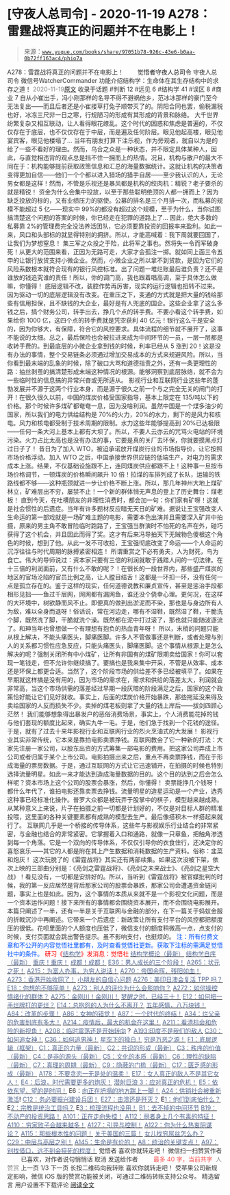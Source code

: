 # [守夜人总司令] - 2020-11-19 A278：雷霆战将真正的问题并不在电影上！

> 来源：[`www.yuque.com/books/share/97051b78-926c-43e6-b0aa-0b72ff163ac4/phio7a`](https://www.yuque.com/books/share/97051b78-926c-43e6-b0aa-0b72ff163ac4/phio7a)

<ne-p id="520f42f3293818f927861ebbd5b15da4_p_0" data-lake-id="520f42f3293818f927861ebbd5b15da4_p_0"><ne-text id="u4c92450e" style="color: rgb(51, 51, 51);">A278：雷霆战将真正的问题并不在电影上！</ne-text></ne-p> <ne-p id="0de5213309866be57f444438e6838cfb" data-lake-id="0de5213309866be57f444438e6838cfb"><ne-text id="ubac8b08f" ne-fontsize="12" style="color: rgb(255, 255, 255);">原创</ne-text><ne-text id="u3bbf0e73" ne-fontsize="14">觉悟者</ne-text><ne-text id="u534cff1b" ne-fontsize="14">守夜人总司令</ne-text></ne-p> <ne-p id="ed924fc61ecabfc73a4931b5bc55b962" data-lake-id="ed924fc61ecabfc73a4931b5bc55b962"><ne-text id="u73529187" ne-fontsize="14" ne-bold="true" style="color: rgb(51, 51, 51);">守夜人总司令</ne-text></ne-p> <ne-p id="69bb6ae3605136938086c6fb84a906d3" data-lake-id="69bb6ae3605136938086c6fb84a906d3"><ne-text id="uc6ddd12e" ne-fontsize="14" style="color: rgb(51, 51, 51);">微信号</ne-text><ne-text id="ud1133578" ne-fontsize="14" style="color: rgb(51, 51, 51);">WatcherCommander</ne-text></ne-p> <ne-p id="a291d1e02e67974fb78f11089a399598" data-lake-id="a291d1e02e67974fb78f11089a399598"><ne-text id="uf33d053a" ne-fontsize="14" style="color: rgb(51, 51, 51);">功能介绍</ne-text><ne-text id="u9b2c3762" ne-fontsize="14" style="color: rgb(51, 51, 51);">结构学：生命体在其生存结构中的求存之道！</ne-text></ne-p> <ne-p id="748735069a03dcd8dc1a82ae8f8c0e9e" data-lake-id="748735069a03dcd8dc1a82ae8f8c0e9e"><ne-text id="u334f4bc6" style="color: rgb(140, 140, 140);">2020-11-19</ne-text>[<ne-text id="u6a516516" ne-fontsize="14">原文</ne-text>](https://mp.weixin.qq.com/s?__biz=MzAxNDk1NjI2Mw==&mid=2247486075&idx=1&sn=72c7c8e5dd965057550c9e0734dc7be5&chksm=9b8a29f3acfda0e50d2ff1238ced7b8b2503afd2bba16aa57d91ccda3e795312bd4f6003ed77&scene=27#wechat_redirect&cpage=90)</ne-p> <ne-p id="887ff1a1a373f89fb9460d1068c12a37" data-lake-id="887ff1a1a373f89fb9460d1068c12a37"><ne-text id="ub08ccb66" style="color: rgb(51, 51, 51);">收录于话题</ne-text></ne-p> <ne-p id="24c2a485d266983f2865d47341d8191d" data-lake-id="24c2a485d266983f2865d47341d8191d"><ne-text id="u733a5be5" style="color: rgb(51, 51, 51);">#判断 12</ne-text></ne-p> <ne-p id="d61af637fc2e1210421dfc832453600b" data-lake-id="d61af637fc2e1210421dfc832453600b"><ne-text id="u7777bbe4" style="color: rgb(51, 51, 51);">#远见 6</ne-text></ne-p> <ne-p id="c756232dd719e9802e8b5d8a826c1486" data-lake-id="c756232dd719e9802e8b5d8a826c1486"><ne-text id="uc0b75a18" style="color: rgb(51, 51, 51);">#结构学 41</ne-text></ne-p> <ne-p id="d4aebd49fcb3b902962bcecec5ed365d" data-lake-id="d4aebd49fcb3b902962bcecec5ed365d"><ne-text id="u978640a8" style="color: rgb(51, 51, 51);">#误区 8</ne-text></ne-p> <ne-p id="fd5d74264dfe8364e5feecdb55a2019e" data-lake-id="fd5d74264dfe8364e5feecdb55a2019e"><ne-text id="u72053d4e" style="color: rgb(51, 51, 51);">#商业 7</ne-text></ne-p> <ne-p id="eafec8c909e18218d9e18b7211218ef0" data-lake-id="eafec8c909e18218d9e18b7211218ef0"><ne-text id="u876f3efe" style="color: rgb(51, 51, 51);">自从小崔出手，冯小刚那样的名导不得不避祸他乡，范冰冰那样的豪门至今无法复出——而且后者还是小崔搂草打兔子顺带灭了的。阴阳合同也罢，偷税漏税也好，冰冻三尺非一日之寒，行规陋习的形成有其形成的背景和脉络。</ne-text></ne-p> <ne-p id="d114436492ee1638546b1a603501cce7" data-lake-id="d114436492ee1638546b1a603501cce7"><ne-text id="uaedb75df" style="color: rgb(51, 51, 51);">大千世界纷繁复杂又相互联动，让人看得眼花缭乱。这个时代的困惑和焦虑是普遍的，不仅仅存在于底层，也不仅仅存在于中层，而是遍及任何阶层。眼见他起高楼，眼见他宴宾客，眼见他楼塌了…</ne-text></ne-p> <ne-p id="2ff4a4e1c98dba613507dadb1ef09750" data-lake-id="2ff4a4e1c98dba613507dadb1ef09750"><ne-text id="uce164a5c" style="color: rgb(51, 51, 51);">当年有朋友打算下注乐视，作为旁观者，就自以为是的给了一些不看好的理由。然而，乌合之众是一种状态，并不限定具体某种人，因此，与直觉相违背的观点总是挡不住一拥而上的热情。况且，机构与散户的最大不同在于：机构能够提前获取政策信息和汇总的海量数据统计。这就让机构的决策者变得更加自信——他们一个个都以进入猎场的猎手自居——至少我认识的人，无论男女都是这样！然而，不管是乐视还是暴风都是机构的绞肉机：精锐？老子要杀的就是精锐！</ne-text></ne-p> <ne-p id="ea05e14d01d835947d916a0f2ce0f133" data-lake-id="ea05e14d01d835947d916a0f2ce0f133"><ne-text id="ub3071653" style="color: rgb(51, 51, 51);">资金为什么会集中投放，以至于那些聪明绝顶的人都一拥而上？因为缺乏投放的标的，又有业绩压力的驱使。公募的排名是三个月排一次，而私募的规模不能超过 5 亿——现实中 99%的都没有超过这个规模，至于为什么，当你试图搞清楚这个问题的答案的时候，你已经走在犯罪的道路上了… 因此，绝大多数的私募靠 2%的管理费完全没法养活团队，它必须要靠投资的回报率来盈利。如此一来，风口和头部标的就显得特别的拥挤。所以，才能高喊着：我下周就要回国了，让我们为梦想窒息！</ne-text></ne-p> <ne-p id="d3cfdd516e93167b16409ff54fd75605" data-lake-id="d3cfdd516e93167b16409ff54fd75605"><ne-text id="uff8ce0db" style="color: rgb(51, 51, 51);">集三军之众投之于险，此将军之事也。然将失一令而军破身死！从更大的范围来看，正因为无路可走，大家才会孤注一掷。就如同上面三令五申的让银行放贷支持小微企业。然而，小微企业之所以拿不到贷款，是因为它们的风险系数根本就符合现有的银行风控标准。出了问题一堆烂账最后谁负责？还不是谁放的钱追究谁的责任！所以，你的调门高，我也跟着唱高调，至于具体怎么做嘛，你懂得！</ne-text></ne-p> <ne-p id="b6e59388aa2ed819809fbd18d7e59950" data-lake-id="b6e59388aa2ed819809fbd18d7e59950"><ne-text id="u50eac454" style="color: rgb(51, 51, 51);">底层逻辑不改，装腔作势再厉害，现实的运行逻辑也扭转不过来。因为驱动一切的底层逻辑没有改变。在重压之下，变通的方式就是把大量的钱给那些有信用担保，且不缺钱的大企业，最好是有人兜底的国企。这些企业拿了这么多钱之后，搞个财务公司，转手出去，挣几个点的转手费。不要小看这个转手费，如果给你 1000 亿，这四个点的转手费就是凭空获利 40 亿元！银行这么干是安全的，因为你够大，有保障，符合它的风控要求。具体流程的细节就不展开了，这事不能说的太细。总之，最后保险也会被拉进来成为中间环节的一员，一层一层都是收转手费的。到最底层的小微企业拿到钱的时候，利率已经从 5 涨到 20！这是没有办法的事情，整个交易链条必须通过增加交易成本的方式来规避风险。所以，当你看到最末端的乱象的时候，除了破口大骂和道德指责之外，还有一条更理性的路：抽丝剥茧的搞清楚形成末端这种情况的根源。能够洞察到底层脉络，就不会为一些临时性的信息搞的异常兴奋或无所适从。</ne-text></ne-p> <ne-p id="d15c507867c0c3d4e5e19cfebf145c50" data-lake-id="d15c507867c0c3d4e5e19cfebf145c50"><ne-text id="u164ec652" style="color: rgb(51, 51, 51);">影视行业和互联网行业这些年的蓬勃发展并不源于这两个行业本身，而是源于很久之前一个与之完全无关的闸门的打开！在很久很久以前，中国的煤炭价格受国家指导，基本上限定在 135/吨以下的价格。那个时候许多煤矿都奄奄一息，因为没啥利润。虽然中国是一个煤多油少的国家，所以我们的电力供给结构是 70%的火力，20%的水力，剩下的是风力和核电。风力和核电都受制于技术周期的限制。水力这些年能够提高到 20%已达极限——任何一条大河上基本上都有大坝了。所以，不要人云亦云的咒骂火电站的环境污染。火力占比太高也是没有办法的事，它要是真的关厂去环保，你就要摸黑点灯过日子了！</ne-text></ne-p> <ne-p id="229a99006b4a0286a99be1617f72b82b" data-lake-id="229a99006b4a0286a99be1617f72b82b"><ne-text id="u43f564e4" style="color: rgb(51, 51, 51);">昔日为了加入 WTO，被迫承诺放开煤炭行业的市场指导价，让它按照市场价格浮动。加入 WTO 之后，中国承接世界供应链的低端生产，对电力的需求成本上涨。结果，不仅基础设施跟不上，连同煤炭供应都跟不上！这种事一旦按市场价格调节，一顿煤炭的价格瞬间飙升 10 倍！拉煤的车排列成了长队，运输的铁路线都不够——这种瓶颈就进一步让价格不断上涨。所以，那几年神州大地上煤矿林立，矿难层出不穷，屡禁不止！一个新的群体悄无声息的登上了历史舞台：煤老板！</ne-text></ne-p> <ne-p id="0ee258d483289d1f4c664b3e6053d4ce" data-lake-id="0ee258d483289d1f4c664b3e6053d4ce"><ne-text id="ub3b449b4" style="color: rgb(51, 51, 51);">直到今天，在吐槽朋友的非理性消费时，都会加一句：你们家有矿呀！这就是社会惯性的后遗症。当年有许多题材反应暗无天日的矿难。据说让王宝强改变人生命运的第一部戏就是一场矿难主题的电影，需要本色出演并且需要深入矿井中拍摄，原来的男主角不敢冒险临时跑路了，王宝强当群演时不怕死的名声在外，碰巧获得了这个机会，并且因此而得了奖。这才有后来冯导拍天下无贼物色傻根这个角色的时候，想到了他。从此一发不可收拾，王宝强彻底改变了命运——个人命运的沉浮往往与时代周期的脉搏紧密相连！</ne-text></ne-p> <ne-p id="cf13224e56e6ae1a9b26b80d401fb0c3" data-lake-id="cf13224e56e6ae1a9b26b80d401fb0c3"><ne-text id="udfbb42b5" style="color: rgb(51, 51, 51);">所谓重赏之下必有勇夫，人为财死，鸟为食亡。伟大的导师说过：资本家只要有三倍的利润就敢于践踏人间的一切法律。在十三倍的利润面前，又有什么不敢的呢？！在很长的一段世界内，那些盛产煤炭的地区的官场沦陷的官员比例之高，让人膛目结舌！这都是一环扣一环，没有任何一点是孤立存在的。鉴于这样的现实，任何道德说教和廉贞宣传，甚至是惩治手段都相形见拙——鱼过千层网，网网都有漏网鱼，谁还没个侥幸心理。更何况，在这样的大环境中，树欲静而风不止。即便真的做到出淤泥而不染，那也是与身边所有人为敌，难以全身而退呀！俗话说，常在河边走，哪有不湿鞋，既然湿了鞋，干脆洗个脚，既然洗了脚，干脆就洗个澡。既然都在泥中打过滚了，那也就只能随波逐流了。和珅当年也曾想做一个有理想有抱负的热血青年呀！</ne-text></ne-p> <ne-p id="b79463e6cacf98874d36b7f930b118e8" data-lake-id="b79463e6cacf98874d36b7f930b118e8"><ne-text id="u3f47af00" style="color: rgb(51, 51, 51);">所以，末梢的问题只能从根上解决，不能头痛医头，脚痛医脚。许多人不管做事还是判断，或者处理与别人的关系都习惯性应急反应，只能头痛医头，脚痛医脚。这个事情从根源上是怎么解决的呢？强制关闭所有中小煤矿，让所有非国有的煤矿限期卖给国家！你可以套现一笔钱走，但不允许你继续搞了。要搞也是我来集中开采，不管是从效率、成本还是环保上都更合适。当然了，这个阶段市场的供给差不多已经被填平了。如果在早期就这样搞是没有用的，因为市场的需求在，需求和供给的落差太大，利润就会非常高，当这个市场供需的落差经过早期一段灰暗的阶段满足之后，国家的这个政策恰好能让它们见好就收。事实上，后面的煤炭价格开始暴跌，那些拖延没来得及卖给国家的人反而损失不少。卖掉的煤老板则拿了大量的钱上岸后——拔剑四顾心茫然！</ne-text></ne-p> <ne-p id="87e4ec661b29a5c2d6c29d34142af054" data-lake-id="87e4ec661b29a5c2d6c29d34142af054"><ne-text id="uba5aa6c9" style="color: rgb(51, 51, 51);">我们能够想象得出暴发户的恶俗消费场景，事实上，个人消费能花掉的钱与他们套现的额度比起来，确实九牛一毛。于是，他们急于找到一个花钱的途径。于是，就有了过去十来年影视行业和互联网行业的烈火烹油式的大发展！</ne-text></ne-p> <ne-p id="e5af7f7ee3e8d8d4ddc8c10b60861bf3" data-lake-id="e5af7f7ee3e8d8d4ddc8c10b60861bf3"><ne-text id="u2e80007b" style="color: rgb(51, 51, 51);">影视行业其实非常传统，它本来是靠拍电影卖票挣钱。互联网教会了它一种新的打法：大家先注册一家公司，以股东出资的方式筹集一部电影的费用。把这家公司弄成上市公司或者归属于某个上市公司。电影拍摄出来之后，重点不再卖票挣钱，而在于形成海量的票房数据。于是，通过互联网的方式让它迅速铺开，在拍摄的时候也特别选择流量明星。如此一来才能达到造成海量数据的目的。这个目的达到之后会怎么样呢？资本市场上这个公司的股票会暴涨，然后，你懂得！</ne-text></ne-p> <ne-p id="d873d7d85c3ff553b81b0d989da5a21e" data-lake-id="d873d7d85c3ff553b81b0d989da5a21e"><ne-text id="uc1e86c5e" style="color: rgb(51, 51, 51);">卖票能挣几个钱呀！都什么年代了，谁拍电影还靠卖票去挣钱。流量明星的造星运动是一个产业，选秀这种事已经标准化操作。普罗大众都是被玩弄于股掌中的棋子，模型越来越成熟。从某种意义上来说，片子在拍摄之前一切都是计划好的，不仅是对目标人群的精准投喂，这里面的各种关键要素都有成熟的模型去生产。最后像搭积木一样搭起来就行了。</ne-text></ne-p> <ne-p id="d94a730d1c30cd787dd3a9c6a44338c0" data-lake-id="d94a730d1c30cd787dd3a9c6a44338c0"><ne-text id="u8601802e" style="color: rgb(51, 51, 51);">互联网几乎是一个桥接的传导体系，这些年与影视娱乐行业结合的非常紧密，与金融也结合的非常紧密。它掌握着入口和通路，就像一只章鱼，把触角渗透到每一个角落。它是一个双向的传导体系，不仅仅引导你的衣食住行，还决定你的喜怒哀乐——其它的人都是附在其上产生数据和消耗数据的生产资料。俗称：韭菜和炮灰！</ne-text></ne-p> <ne-p id="0368f2ef17143816e926d8565ccc46a6" data-lake-id="0368f2ef17143816e926d8565ccc46a6"><ne-text id="uef788b1e" style="color: rgb(51, 51, 51);">这次玩脱了的《雷霆战将》其实还有两部续集。如果这次没被下架，依次上映的三部曲分别是：《亮剑之雷霆战将》、《亮剑之未来战士》、《亮剑之星空大战》！看见没有，一切都是安排好的。所以，当听到《雷霆战将》被官媒批判的时候，我的第一反应居然是背后那家公司的股票会暴跌，那家公司会遭遇资金链问题，事实上也是如此。因为，这个事情的本质从来就不是一个影视文化问题，而是一个资本运作问题！接下来所有的事情都会围绕资本展开，而不会围绕电影展开。</ne-text></ne-p> <ne-p id="92027f988c493e8304c9569b076174d6" data-lake-id="92027f988c493e8304c9569b076174d6"><ne-text id="u95f45522" style="color: rgb(51, 51, 51);">本篇只阐述了一半，还有一半是关于互联网与金融的部分，在下一篇关于蚂蚁金服的折戟沉沙中再阐述。它带来一个后遗症：新政策让所有支付平台的风控都把额度压的很低。花呗里面的个人额度也压低了，微信支付的额度稍微高一点，点支付的时候，支付页面就会跳出警告提示。虽不影响支付，也挺烦的。</ne-text></ne-p> <ne-p id="d16dc09a050314a6595808e3faec153c" data-lake-id="d16dc09a050314a6595808e3faec153c"><ne-text id="u7278bf84" style="color: rgb(0, 82, 255);">注：</ne-text><ne-text id="u5beee8a7" style="color: rgb(0, 82, 255);">所有付费文章和不公开的内容觉悟社里都有，及时查看觉悟社更新。获取下注标的需满足觉悟社中的条件。</ne-text></ne-p> <ne-p id="8e07337d554cbd963308bf6e18f1134d" data-lake-id="8e07337d554cbd963308bf6e18f1134d"><ne-text id="u20a2e591" style="color: rgb(255, 0, 0);">研习《</ne-text>[<ne-text id="udcf34e79" style="color: rgb(87, 107, 149);">结构学</ne-text>](https://mp.weixin.qq.com/mp/appmsgalbum?action=getalbum&album_id=1318317199878225920&__biz=MzAxNDk1NjI2Mw==#wechat_redirect)<ne-text id="u9bbee463" style="color: rgb(255, 0, 0);">》发消息</ne-text><ne-text id="ubff7c092" ne-bold="true" style="color: rgb(255, 0, 0);">：觉悟社</ne-text></ne-p>  <ne-p id="9f10f9d4022284eb7420938a498af08f" data-lake-id="9f10f9d4022284eb7420938a498af08f"><ne-card data-card-name="image" data-card-type="inline" id="rGzqC" data-event-boundary="card" style="color: rgb(51, 51, 51);"><ne-p id="42f4c1094158332b004f8afc84944773" data-lake-id="42f4c1094158332b004f8afc84944773">[<ne-text id="u23e316f1" style="color: rgb(87, 107, 149);">结构学概论（最新）</ne-text>](http://mp.weixin.qq.com/s?__biz=MzAxNDk1NjI2Mw==&mid=2247485167&idx=1&sn=d5e962eff4a8e9770c83bc87d19d07f3&chksm=9b8a2567acfdac7154f7a62996dca874e5d186b44f3d120dcb633760318788c42d304e325313&scene=21#wechat_redirect)</ne-p> <ne-p id="b89b4363ab62a6323b5d679f91555e17" data-lake-id="b89b4363ab62a6323b5d679f91555e17">[<ne-text id="u8455ff68" style="color: rgb(87, 107, 149);">结构学自序（最新）</ne-text>](http://mp.weixin.qq.com/s?__biz=MzAxNDk1NjI2Mw==&mid=2247485327&idx=1&sn=5a8c9a6499c84e1c3129ca7cb41e0ac7&chksm=9b8a2407acfdad112471c12c6b86e4e914116dbb6d6588fa726a72e0aafa01d9c1b9fd24a738&scene=21#wechat_redirect)</ne-p> <ne-p id="273e0995bdc42f45ec44cca37a831635" data-lake-id="273e0995bdc42f45ec44cca37a831635">[<ne-text id="u3cf4bbe0" style="color: rgb(87, 107, 149);">重庆！重庆！</ne-text>](http://mp.weixin.qq.com/s?__biz=MzAxNDk1NjI2Mw==&mid=2247485354&idx=1&sn=331128611c478feede60317e963239a5&chksm=9b8a2422acfdad3448a9bcc0f9745f4367028e8a9b0a307f7c01c2690c398560a4be5e43492c&scene=21#wechat_redirect)</ne-p> <ne-p id="7fc1202f69bfaba0f83b8f645b36badb" data-lake-id="7fc1202f69bfaba0f83b8f645b36badb">[<ne-text id="u26d361f3" style="color: rgb(87, 107, 149);">成都！成都！</ne-text>](http://mp.weixin.qq.com/s?__biz=MzIzMDYwOTM0Mg==&mid=2247484576&idx=1&sn=432e1df31f0735f0c93636776e97a859&chksm=e8b19c71dfc615671c9204af66bb0ffdb622fb2545b0387734a662feaa8e8be57d3063f59c5a&scene=21#wechat_redirect)</ne-p> <ne-p id="5a011849090c942d6cb69d55a9216838" data-lake-id="5a011849090c942d6cb69d55a9216838">[<ne-text id="ua2dae854" style="color: rgb(87, 107, 149);">E36：男人成长的三个阶段！</ne-text>](http://mp.weixin.qq.com/s?__biz=MzIzMDYwOTM0Mg==&mid=2247484322&idx=1&sn=c300d9466951d36645128c5167ca5934&chksm=e8b19b73dfc61265dde1bb437a9945db0c1d9c7fe1cbffe1feec995c9dde8a6eb99272dc86a9&scene=21#wechat_redirect)</ne-p> <ne-p id="7f04c6735bf83f2612996ee4ded57816" data-lake-id="7f04c6735bf83f2612996ee4ded57816">[<ne-text id="u200b4479" style="color: rgb(87, 107, 149);">A265：状元之死！</ne-text>](http://mp.weixin.qq.com/s?__biz=MzAxNDk1NjI2Mw==&mid=2247485989&idx=1&sn=e68f095a30726390b5c2d9eceeca7ab3&chksm=9b8a29adacfda0bbcb9a223e21127e23a2ce9aa8b1d060735a724e7e2cbe96e3bafd5b425a9a&scene=21#wechat_redirect)</ne-p> <ne-p id="0412f7b9e24e00299215f89f3f8a0e45" data-lake-id="0412f7b9e24e00299215f89f3f8a0e45">[<ne-text id="u80f2c34c" style="color: rgb(87, 107, 149);">A215：为富人办事，为穷人说话！</ne-text>](http://mp.weixin.qq.com/s?__biz=MzAxNDk1NjI2Mw==&mid=2247485551&idx=1&sn=73c6eccb8f9f841ae33bef7f3f4abbcc&chksm=9b8a2be7acfda2f182b69d83448189f4db97be5e35acefbf86f8e6b1e3f0646838e968f871a0&scene=21#wechat_redirect)</ne-p> <ne-p id="e6533bdd89e6e797d0a02fd1179d446a" data-lake-id="e6533bdd89e6e797d0a02fd1179d446a">[<ne-text id="u68c122f4" style="color: rgb(87, 107, 149);">A270：帝国余晖，残阳如血！</ne-text>](http://mp.weixin.qq.com/s?__biz=MzAxNDk1NjI2Mw==&mid=2247486034&idx=1&sn=dd804b6b0c77b7eaee323ff1c75d0781&chksm=9b8a29daacfda0cc03cae9883ea3a777783fd7b246c0a46f57234f3d2ba81c373ef688ce936e&scene=21#wechat_redirect)</ne-p> <ne-p id="981042cbadb8d07a3207dedac55bfb05" data-lake-id="981042cbadb8d07a3207dedac55bfb05">[<ne-text id="ucddb30cf" style="color: rgb(87, 107, 149);">A273：香港开始收网了！</ne-text>](http://mp.weixin.qq.com/s?__biz=MzAxNDk1NjI2Mw==&mid=2247486046&idx=1&sn=658fd1f0670418ba2b57c5ac4a10bf09&chksm=9b8a29d6acfda0c0756814708793f9bc5bcfbcd26bb95b9bf8cb56cfb24f2c8150b0dac97a82&scene=21#wechat_redirect)</ne-p> <ne-p id="5a1e726403d0b3ed3c1b01e243a3781b" data-lake-id="5a1e726403d0b3ed3c1b01e243a3781b">[<ne-text id="u0c0d717b" style="color: rgb(87, 107, 149);">小朋友的自信心问题</ne-text>](http://mp.weixin.qq.com/s?__biz=MzIzMDYwOTM0Mg==&mid=2247484760&idx=1&sn=0760857178061e8c1e562b3818c89626&chksm=e8b19d89dfc6149f80760c0ee1f26375a0cf020f4efb7c489b15add1bf7dc4445ad07bb94aeb&scene=21#wechat_redirect)</ne-p> <ne-p id="8ff082ac59ebf0fda590deabaa12bf26" data-lake-id="8ff082ac59ebf0fda590deabaa12bf26">[<ne-text id="uf5cfc5f1" style="color: rgb(87, 107, 149);">A276：美印日澳会复活 TPP 吗？</ne-text>](http://mp.weixin.qq.com/s?__biz=MzAxNDk1NjI2Mw==&mid=2247486065&idx=1&sn=b7ec0e4b154a90170d76e9532c3ed4a2&chksm=9b8a29f9acfda0ef4db90e00e609a100af212c7ccc96ed020de34aceb5f8f60c068024d35c30&scene=21#wechat_redirect)</ne-p> <ne-p id="24d91650a0a6b19295060a7c2a47943a" data-lake-id="24d91650a0a6b19295060a7c2a47943a">[<ne-text id="u405a7730" style="color: rgb(87, 107, 149);">E18：你想的不够简单！</ne-text>](http://mp.weixin.qq.com/s?__biz=MzIzMDYwOTM0Mg==&mid=2247484775&idx=1&sn=2a8e810e281cd7fe5a4db49002b193d2&chksm=e8b19db6dfc614a0e3360f0d54949c40138c27b184c114a44feaa394bd4400073dbbedf6a049&scene=21#wechat_redirect)</ne-p> <ne-p id="23dbaf39536333bda9569fc1b420e789" data-lake-id="23dbaf39536333bda9569fc1b420e789">[<ne-text id="u92607137" style="color: rgb(87, 107, 149);">A273：别人的评价为什么会影响你？</ne-text>](http://mp.weixin.qq.com/s?__biz=MzIzMDYwOTM0Mg==&mid=2247484754&idx=1&sn=87cf58d44e4f35d017940c4224081c9b&chksm=e8b19d83dfc61495ba14319bbdc24f24d92ff79e09c4fb0f80da847ab5f95110b7b5b6f782cd&scene=21#wechat_redirect)</ne-p> <ne-p id="0144647d474ec6210af355b681bd3869" data-lake-id="0144647d474ec6210af355b681bd3869">[<ne-text id="ua9309945" style="color: rgb(87, 107, 149);">A272：如何操控情绪化的群体？</ne-text>](http://mp.weixin.qq.com/s?__biz=MzIzMDYwOTM0Mg==&mid=2247484747&idx=1&sn=bab69229c2605aa8e0e82aced188eb5a&chksm=e8b19d9adfc6148c113d92761cd3397e4b1e8add14001ee798041aaeafed992c7e801692f4ad&scene=21#wechat_redirect)</ne-p> <ne-p id="a32168c24aca7a9071ea2baa5f06974a" data-lake-id="a32168c24aca7a9071ea2baa5f06974a">[<ne-text id="u868bedf8" style="color: rgb(87, 107, 149);">A275：金刚川！金刚川！</ne-text>](http://mp.weixin.qq.com/s?__biz=MzAxNDk1NjI2Mw==&mid=2247486060&idx=1&sn=546e92cb0363bed5aba3df22358b128f&chksm=9b8a29e4acfda0f292177ead1a504b1760c0c244feb2cb9aa9098c63f216ba6d6f24453a2a3d&scene=21#wechat_redirect)</ne-p> <ne-p id="f1ebff79b25a91986c7b53732b38c48d" data-lake-id="f1ebff79b25a91986c7b53732b38c48d">[<ne-text id="ud45327de" style="color: rgb(87, 107, 149);">梦醒之时，已经三十！</ne-text>](http://mp.weixin.qq.com/s?__biz=MzIzMDYwOTM0Mg==&mid=2247484378&idx=1&sn=e3a058584a13d7a5267315113964280d&chksm=e8b19b0bdfc6121df4af4b77d2d826fd0f4132ccfdee48132ce8cf86eb1ba45b898be83d1dc7&scene=21#wechat_redirect)</ne-p> <ne-p id="1da26e8288146bf4bd2ddf840b97d128" data-lake-id="1da26e8288146bf4bd2ddf840b97d128">[<ne-text id="ube0e2a9a" style="color: rgb(87, 107, 149);">E12：如何把一手烂牌打的更烂？</ne-text>](http://mp.weixin.qq.com/s?__biz=MzAxNDk1NjI2Mw==&mid=2247485371&idx=1&sn=8e848c21bdb42dbe2fb102617241b981&chksm=9b8a2433acfdad2560f3ff6bc23e4d9cee1b3ebd3e51aa48fa2b97224fe3303853cd6c664ee1&scene=21#wechat_redirect)</ne-p> <ne-p id="74635ecdbcf9416443e16da78ac75572" data-lake-id="74635ecdbcf9416443e16da78ac75572">[<ne-text id="u4752f4c4" style="color: rgb(87, 107, 149);">E14：总抱怨的人为什么不离开？</ne-text>](http://mp.weixin.qq.com/s?__biz=MzIzMDYwOTM0Mg==&mid=2247484341&idx=1&sn=c266eb0136273f0b1219e0fd659daafc&chksm=e8b19b64dfc61272f157e1e17a76b2e83c6fd62a1beb78d60ea73a65463109b428cd9dd6ce7a&scene=21#wechat_redirect)</ne-p> <ne-p id="9c4c189ee7a64615efa0562177f8f58f" data-lake-id="9c4c189ee7a64615efa0562177f8f58f">[<ne-text id="u6d6fdece" style="color: rgb(87, 107, 149);">五年感情，八万块钱！</ne-text>](http://mp.weixin.qq.com/s?__biz=MzIzMDYwOTM0Mg==&mid=2247484317&idx=1&sn=b22f9fb2e3c084e427a5e3e9895be99a&chksm=e8b19b4cdfc6125adf3ea3b0d2b72a121f38e8ba26e43abc48edff900327ce3e7464b944cafb&scene=21#wechat_redirect)</ne-p> <ne-p id="7724ee25fc7bb299d674debf3b30f8e2" data-lake-id="7724ee25fc7bb299d674debf3b30f8e2">[<ne-text id="u63dfa5f4" style="color: rgb(87, 107, 149);">A84：改革的步骤！</ne-text>](http://mp.weixin.qq.com/s?__biz=MzIzMDYwOTM0Mg==&mid=2247484098&idx=1&sn=8a28fd5dce47b485ed38e4f3cfdb7d05&chksm=e8b19a13dfc61305fde13511d297aa1d6b59184825c7998f338e7d5f36742e3c06c717d78fe8&scene=21#wechat_redirect)</ne-p> <ne-p id="c5f829e30493edbfb87bc9707657a9a7" data-lake-id="c5f829e30493edbfb87bc9707657a9a7">[<ne-text id="uea6c1617" style="color: rgb(87, 107, 149);">A86：女神的错觉！</ne-text>](http://mp.weixin.qq.com/s?__biz=MzAxNDk1NjI2Mw==&mid=2247484733&idx=1&sn=fab22e8ab3f80b78dab3d4e2e2716bfb&chksm=9b8a26b5acfdafa374df83506e5086a573169362877918977c08490b4e9747c45c99d1266e7f&scene=21#wechat_redirect)</ne-p> <ne-p id="e9e4df2939c5f2bfe056c5eb34718ce5" data-lake-id="e9e4df2939c5f2bfe056c5eb34718ce5">[<ne-text id="u311d2448" style="color: rgb(87, 107, 149);">A87：一个时代的终结！</ne-text>](http://mp.weixin.qq.com/s?__biz=MzIzMDYwOTM0Mg==&mid=2247484102&idx=1&sn=c0572fe89409ac0ef2d1468b8f81f130&chksm=e8b19a17dfc6130119eacf0492c237b5173f6f9c13265a36d7919e3132228f8c2d3306863c08&scene=21#wechat_redirect)</ne-p> <ne-p id="268a1720f09036983a47da9a0ed879d6" data-lake-id="268a1720f09036983a47da9a0ed879d6">[<ne-text id="u7e4bc2e2" style="color: rgb(87, 107, 149);">A34：烂父亲的危害到底有多大！</ne-text>](http://mp.weixin.qq.com/s?__biz=MzAxNDk1NjI2Mw==&mid=2247484348&idx=1&sn=944a6aac1e8035011b56508ea74fb48e&chksm=9b8a2034acfda922b803681a568bf7b75ce8342cf507080d2e636098b7ee9dfc1391836f7341&scene=21#wechat_redirect)</ne-p> <ne-p id="9e42b86eca2a30d497e29dbf7baa600c" data-lake-id="9e42b86eca2a30d497e29dbf7baa600c">[<ne-text id="ueed2c739" style="color: rgb(87, 107, 149);">A214：疫情后，最大的机会在这里！</ne-text>](http://mp.weixin.qq.com/s?__biz=MzIzMDYwOTM0Mg==&mid=2247484383&idx=1&sn=5297ca9a554085dc6fd0a14acb86b5ec&chksm=e8b19b0edfc612180bc2a8774201b3a716f670463ab8cc3201931193960280ab6affa52eef3e&scene=21#wechat_redirect)</ne-p> <ne-p id="4360bde93bbd17f1a50231eba6b7e7d3" data-lake-id="4360bde93bbd17f1a50231eba6b7e7d3">[<ne-text id="ub57eb5f1" style="color: rgb(87, 107, 149);">A211：看清机会和危险的新视角！</ne-text>](http://mp.weixin.qq.com/s?__biz=MzIzMDYwOTM0Mg==&mid=2247484372&idx=1&sn=878241b2d294d7ae211754e4d61302a6&chksm=e8b19b05dfc61213be7da2373817289888d81a0b1a9db63ae1739bea7fe05569290a2f2ad14e&scene=21#wechat_redirect)</ne-p> <ne-p id="20519e9a0124275567879e562c893c5e" data-lake-id="20519e9a0124275567879e562c893c5e">[<ne-text id="uca60eee0" style="color: rgb(87, 107, 149);">A208：临时震荡还是开始转向</ne-text>](http://mp.weixin.qq.com/s?__biz=MzIzMDYwOTM0Mg==&mid=2247484361&idx=1&sn=849aaf87b24cc42541d5f8f271b2c359&chksm=e8b19b18dfc6120eabfacc6d616c95f89b84eb97327d9e8ceede254f1de7a4926bdbffc41aa8&scene=21#wechat_redirect)<ne-text id="u9ed51298" style="color: rgb(11, 1, 20);">？</ne-text></ne-p> <ne-p id="08ce98eea2b3c74d1e21772e6a81ab0e" data-lake-id="08ce98eea2b3c74d1e21772e6a81ab0e">[<ne-text id="u6b3e41ae" style="color: rgb(87, 107, 149);">A193:印度不是我们的敌人</ne-text>](http://mp.weixin.qq.com/s?__biz=MzAxNDk1NjI2Mw==&mid=2247485389&idx=1&sn=4676c9a0c6860b3c13a7746f81c83e30&chksm=9b8a2445acfdad530ed9522fdb13caddec925595c12f35a7fbaf15024ca2bf1b4883deab6481&scene=21#wechat_redirect)</ne-p> <ne-p id="c2e5e158e5a11b28f987ba5f5cdfd7f5" data-lake-id="c2e5e158e5a11b28f987ba5f5cdfd7f5">[<ne-text id="u81b104dc" style="color: rgb(87, 107, 149);">C30：如何追女神！</ne-text>](http://mp.weixin.qq.com/s?__biz=MzAxNDk1NjI2Mw==&mid=2247484588&idx=1&sn=de5c95495cc04bcfe8644c3c2bc025c3&chksm=9b8a2724acfdae3286a142c2de506a7494e2d7aa50c990c0e159cedab07b5287040f286dfac6&scene=21#wechat_redirect)</ne-p> <ne-p id="8de9818b69deed85ec0de00a66d363b2" data-lake-id="8de9818b69deed85ec0de00a66d363b2">[<ne-text id="ub5e51a26" style="color: rgb(87, 107, 149);">C36：如何追男神！</ne-text>](http://mp.weixin.qq.com/s?__biz=MzAxNDk1NjI2Mw==&mid=2247485234&idx=1&sn=3a3659e6648263013c662bb25ff35795&chksm=9b8a24baacfdadace5d8fa147798a3e18e84b07e4f8761b0f7137b9811a42425b869336013db&scene=21#wechat_redirect)</ne-p> <ne-p id="76aa7d89dc5237141b507c03b29a2567" data-lake-id="76aa7d89dc5237141b507c03b29a2567">[<ne-text id="u9d49cc7f" style="color: rgb(87, 107, 149);">星空下的独白！</ne-text>](http://mp.weixin.qq.com/s?__biz=MzAxNDk1NjI2Mw==&mid=2247484550&idx=1&sn=fa82f3305cc05c03bebea3852dd822b6&chksm=9b8a270eacfdae181964706c9ba3ccde2a315f3f6e21011f6296b060e0e14384ad0485da97f9&scene=21#wechat_redirect)</ne-p> <ne-p id="cba103205462073fd44f2bfbabad7c2e" data-lake-id="cba103205462073fd44f2bfbabad7c2e">[<ne-text id="u766c1784" style="color: rgb(87, 107, 149);">穷是万恶之源！</ne-text>](http://mp.weixin.qq.com/s?__biz=MzAxNDk1NjI2Mw==&mid=2247483823&idx=1&sn=e54ebe9891b302dc0bf1815c76ccf8b7&chksm=9b8a2227acfdab31a05e273addd9159d4b8263d58d3c58bf214841c8189157519719c3427306&scene=21#wechat_redirect)</ne-p> <ne-p id="643b6c39b50c26dedee45ce3877dd4c0" data-lake-id="643b6c39b50c26dedee45ce3877dd4c0">[<ne-text id="u2c5af71c" style="color: rgb(87, 107, 149);">F1：底层逻辑（框架）</ne-text>](http://mp.weixin.qq.com/s?__biz=MzAxNDk1NjI2Mw==&mid=2247485072&idx=1&sn=83d919c9e3bf71d25978a97c8d4c8aa6&chksm=9b8a2518acfdac0ea8a0f84382cc7c0a26d1ac3664d76c6365aee67ac4ebcac1bf280c060249&scene=21#wechat_redirect)</ne-p> <ne-p id="3b7ca9f83e2ac9aab028b4612cfcd902" data-lake-id="3b7ca9f83e2ac9aab028b4612cfcd902">[<ne-text id="u823d5047" style="color: rgb(87, 107, 149);">C1：真正的力量（最新）</ne-text>](http://mp.weixin.qq.com/s?__biz=MzAxNDk1NjI2Mw==&mid=2247485209&idx=1&sn=d7b335d2c9632363c72de85ce7834b3e&chksm=9b8a2491acfdad87ae308d74534ec4def57980a2b1db88ffe56ac03e4d76ea55e7eab2343097&scene=21#wechat_redirect)</ne-p> <ne-p id="27f1b886523af8aa40e04d108556d11f" data-lake-id="27f1b886523af8aa40e04d108556d11f">[<ne-text id="ua3e1b26a" style="color: rgb(87, 107, 149);">C2：共识的形成（最新）</ne-text>](http://mp.weixin.qq.com/s?__biz=MzAxNDk1NjI2Mw==&mid=2247485384&idx=1&sn=aa308c97231cc609a153084476d641b9&chksm=9b8a2440acfdad568804216b9029604de6eb9b459260c16c18ea48de0d1bbf58feb601676e82&scene=21#wechat_redirect)</ne-p> <ne-p id="a73a2f18edda09af5c736f7eaec5e746" data-lake-id="a73a2f18edda09af5c736f7eaec5e746">[<ne-text id="u82be7265" style="color: rgb(87, 107, 149);">C3：秩序的价值（最新）</ne-text>](http://mp.weixin.qq.com/s?__biz=MzAxNDk1NjI2Mw==&mid=2247485403&idx=1&sn=c9688c8d575a24618938330c4c315a0e&chksm=9b8a2453acfdad45063e46b8cdb4c0cfcb95a2b39aecda10a95f9f2082a6f10c606993b426eb&scene=21#wechat_redirect)</ne-p> <ne-p id="81a4c094b565805bfd96e6dc7c1562ed" data-lake-id="81a4c094b565805bfd96e6dc7c1562ed">[<ne-text id="u2701e24c" style="color: rgb(87, 107, 149);">C4：是非的源头（最新）</ne-text>](http://mp.weixin.qq.com/s?__biz=MzAxNDk1NjI2Mw==&mid=2247485283&idx=1&sn=4f6374be824ea0fb148517f63cae7a95&chksm=9b8a24ebacfdadfd9bb865954cfc7b9621c1450b4c258506347b2201a04c6057c4119a1a0820&scene=21#wechat_redirect)</ne-p> <ne-p id="9dfc5773a9c2da94ce3cb65e2879e9d9" data-lake-id="9dfc5773a9c2da94ce3cb65e2879e9d9">[<ne-text id="ua6448a69" style="color: rgb(87, 107, 149);">C5：文化的本质（最新）</ne-text>](http://mp.weixin.qq.com/s?__biz=MzAxNDk1NjI2Mw==&mid=2247485176&idx=1&sn=edd2d2664617b856f73da27471529eb6&chksm=9b8a2570acfdac66a9ad0160a17afd9e23a687bc0be9b7517602aaf3fa126c5d785bcead0da7&scene=21#wechat_redirect)</ne-p> <ne-p id="ac70d97d8e0cdce17acaa0e28ef1136d" data-lake-id="ac70d97d8e0cdce17acaa0e28ef1136d">[<ne-text id="u933ba7f1" style="color: rgb(87, 107, 149);">C6：理性的缺陷（最新）</ne-text>](http://mp.weixin.qq.com/s?__biz=MzAxNDk1NjI2Mw==&mid=2247485088&idx=1&sn=dc240d68dabbc3fbaa9897c63128e439&chksm=9b8a2528acfdac3e2ed7d1fff93035fb458ffdde98085ac6cfcd64bd53c9b8492733341b88ca&scene=21#wechat_redirect)</ne-p> <ne-p id="f79c81349b45b87525bbc90a73cdde48" data-lake-id="f79c81349b45b87525bbc90a73cdde48">[<ne-text id="u5bd6d588" style="color: rgb(87, 107, 149);">C7：真理的周期（最新）</ne-text>](http://mp.weixin.qq.com/s?__biz=MzAxNDk1NjI2Mw==&mid=2247485125&idx=1&sn=724eac40812de46a36c36a423d100223&chksm=9b8a254dacfdac5b81e40465e73885bad2944e5115cd3c3fd5564b139fff62d8d15465bdc614&scene=21#wechat_redirect)</ne-p> <ne-p id="2ff96421ea2a707371487c9ca113df29" data-lake-id="2ff96421ea2a707371487c9ca113df29">[<ne-text id="uf223144c" style="color: rgb(87, 107, 149);">C9：隐蔽的门槛（最新）</ne-text>](http://mp.weixin.qq.com/s?__biz=MzAxNDk1NjI2Mw==&mid=2247485348&idx=1&sn=ff97eada6a187dc249bda43b3b1b6322&chksm=9b8a242cacfdad3a56345ecbfec34c4b29ae50e2c9b8b8e59e501c899390f434f72ae3d6ad87&scene=21#wechat_redirect)</ne-p> <ne-p id="691562ee54dccc93d5206d3bab231992" data-lake-id="691562ee54dccc93d5206d3bab231992">[<ne-text id="uf6ffd6a5" style="color: rgb(87, 107, 149);">C17：匮乏感的形成（最新）</ne-text>](http://mp.weixin.qq.com/s?__biz=MzAxNDk1NjI2Mw==&mid=2247485308&idx=1&sn=8e74bfdbda23fb78a502fd60d45f29ef&chksm=9b8a24f4acfdade2b302355ea435f49770e221a7e015a1821f985905faabfa7e2941d6c8d14b&scene=21#wechat_redirect)</ne-p> <ne-p id="9643b37472d878cbf577fe1bbea63adc" data-lake-id="9643b37472d878cbf577fe1bbea63adc">[<ne-text id="u78149c5b" style="color: rgb(87, 107, 149);">A178：不要贪恋一无是处的温柔！</ne-text>](http://mp.weixin.qq.com/s?__biz=MzAxNDk1NjI2Mw==&mid=2247485259&idx=1&sn=c46eb58cf71fc316608279b1e10828b8&chksm=9b8a24c3acfdadd57781ee9631cc06ed50551cc15141d155f54fa20dcf69c653825673104680&scene=21#wechat_redirect)</ne-p> <ne-p id="a29b2fc773b08eb64f943aa97718b1ad" data-lake-id="a29b2fc773b08eb64f943aa97718b1ad">[<ne-text id="u846295b2" style="color: rgb(87, 107, 149);">E17：女人真正的敌人不是其它女人！</ne-text>](http://mp.weixin.qq.com/s?__biz=MzAxNDk1NjI2Mw==&mid=2247485246&idx=1&sn=e0a9e2bac3f9bc5122895e854b7d597a&chksm=9b8a24b6acfdada017380e476dc7faaf80b57b95b2bb8eb7b8ab61d0b04f5dd46850f7af81e3&scene=21#wechat_redirect)</ne-p> <ne-p id="7770f25330230fa0b96179fc31ad0d74" data-lake-id="7770f25330230fa0b96179fc31ad0d74">[<ne-text id="ud62564ba" style="color: rgb(87, 107, 149);">E4：后浪，时代需要更多的炮灰！</ne-text>](http://mp.weixin.qq.com/s?__biz=MzAxNDk1NjI2Mw==&mid=2247485174&idx=1&sn=e3a702db58f3c2ec0d06b89f8435c73a&chksm=9b8a257eacfdac680d37903d2d05385f5c9401c189321cc109c96b1063e9753c8498d1553f72&scene=21#wechat_redirect)</ne-p> <ne-p id="85c0fdab7b76052efd49ee92784fd6c1" data-lake-id="85c0fdab7b76052efd49ee92784fd6c1">[<ne-text id="u0d157ead" style="color: rgb(87, 107, 149);">潜射巨浪 3：应对真正的危机！</ne-text>](http://mp.weixin.qq.com/s?__biz=MzAxNDk1NjI2Mw==&mid=2247485199&idx=1&sn=aba0a12dad3ec2d04e267645968b7cb1&chksm=9b8a2487acfdad910b880c358c1f6754e5ba01eb7eadfe70b45c2d1c9ec161d20151df4b1f2e&scene=21#wechat_redirect)</ne-p> <ne-p id="e6d81e286f570fc7aee3a1b6bd4406f7" data-lake-id="e6d81e286f570fc7aee3a1b6bd4406f7">[<ne-text id="ud1ebb829" style="color: rgb(87, 107, 149);">E5：依依东望，望的是时间！</ne-text>](http://mp.weixin.qq.com/s?__biz=MzIzMDYwOTM0Mg==&mid=2247483860&idx=1&sn=b5b01ae82ff764ce2806251e3f2a809f&chksm=e8b19905dfc61013607735eb7782299c9a4d7a39a8b15a7b46182ef20eda3ffe9f6ed6337e1f&scene=21#wechat_redirect)</ne-p> <ne-p id="48e23a79eed4ac77d5246277bb42da42" data-lake-id="48e23a79eed4ac77d5246277bb42da42"><ne-text id="ua6c12944" style="color: rgb(51, 51, 51);">E6：</ne-text>[<ne-text id="u70e68e6d" style="color: rgb(87, 107, 149);">向正在坍塌的地方踹上一脚！</ne-text>](http://mp.weixin.qq.com/s?__biz=MzAxNDk1NjI2Mw==&mid=2247483789&idx=1&sn=5e44b7b524c3dc4bb7705f49ed0a44a3&chksm=9b8a2205acfdab139e4b1d44ef6702b09c9fbf79505340205d13fbdaa33207a997f54bee0e97&scene=21#wechat_redirect)</ne-p> <ne-p id="e7e0f8281b8cc88428fefa2d151f0ce1" data-lake-id="e7e0f8281b8cc88428fefa2d151f0ce1">[<ne-text id="u142955ab" style="color: rgb(87, 107, 149);">A24：供销社会被重新激活</ne-text>](http://mp.weixin.qq.com/s?__biz=MzAxNDk1NjI2Mw==&mid=2247484249&idx=1&sn=b8af24c3440b291292b1ed4eddfcfaec&chksm=9b8a20d1acfda9c79045cf72415a403a655fcbcc03483c9b2970fd289e28f7c18a998142039c&scene=21#wechat_redirect)<ne-text id="u0206069b" style="color: rgb(11, 1, 20);">!</ne-text></ne-p> <ne-p id="ce1598fd79486e283d0fa6d5102075b4" data-lake-id="ce1598fd79486e283d0fa6d5102075b4">[<ne-text id="u16fcc70b" style="color: rgb(87, 107, 149);">C12：务必要振兴建设兵团！</ne-text>](http://mp.weixin.qq.com/s?__biz=MzAxNDk1NjI2Mw==&mid=2247484193&idx=1&sn=88c86597191d0c97a411f9ea6f7b7c5d&chksm=9b8a20a9acfda9bfae819e8e42531fe6d523dd244ef0fc0c0787ab812540108c181f7ec2ffa9&scene=21#wechat_redirect)</ne-p> <ne-p id="3b0de340c47c9998502d5f1cb28468ec" data-lake-id="3b0de340c47c9998502d5f1cb28468ec">[<ne-text id="u5e9ade05" style="color: rgb(87, 107, 149);">E27：击溃还是歼灭？</ne-text>](http://mp.weixin.qq.com/s?__biz=MzAxNDk1NjI2Mw==&mid=2247485068&idx=1&sn=2b373ea4eefcf1b09885327f1a71579c&chksm=9b8a2504acfdac128793e9562414dc6898813182021afefdb73c3ea788e0a998af0ed02fe173&scene=21#wechat_redirect)</ne-p> <ne-p id="632ba43e8f63b0d90ddb05ec7a715d19" data-lake-id="632ba43e8f63b0d90ddb05ec7a715d19"><ne-text id="uf0bbb1ce" style="color: rgb(11, 1, 20);">E</ne-text>[<ne-text id="u8d56cdfd" style="color: rgb(87, 107, 149);">1：他们到底怕什么？</ne-text>](http://mp.weixin.qq.com/s?__biz=MzAxNDk1NjI2Mw==&mid=2247483898&idx=1&sn=1b0a50386e9e89d2750dec717236f0aa&chksm=9b8a2272acfdab64235b35ee5e91b8cac6172144207251636e1345fc570aa1601f59eff7f442&scene=21#wechat_redirect)</ne-p> <ne-p id="f362aee4f6c3eb74137dbb622ff2e864" data-lake-id="f362aee4f6c3eb74137dbb622ff2e864"><ne-text id="ufe17a423" style="color: rgb(11, 1, 20);">E</ne-text>[<ne-text id="u289a7ede" style="color: rgb(87, 107, 149);">2：宗教是统治工具吗？</ne-text>](http://mp.weixin.qq.com/s?__biz=MzAxNDk1NjI2Mw==&mid=2247483901&idx=1&sn=f5d9f8c7bd84370c79adae921351e813&chksm=9b8a2275acfdab63fde093d76ff82e01d0e2fd43ea675f77fd17fd51a15873d4d10499f5338d&scene=21#wechat_redirect)</ne-p> <ne-p id="17d4a9ea2627c9e43164d3f845fe5602" data-lake-id="17d4a9ea2627c9e43164d3f845fe5602"><ne-text id="u98e022cd" style="color: rgb(11, 1, 20);">E</ne-text>[<ne-text id="ufa3c93e3" style="color: rgb(87, 107, 149);">3：梳理流程也没用！</ne-text>](http://mp.weixin.qq.com/s?__biz=MzAxNDk1NjI2Mw==&mid=2247483989&idx=1&sn=ee70dacfd980f041379d91ae947ece44&chksm=9b8a21ddacfda8cb28bf62d6f53531e8a8ebce2de96396e50ec7e7e144fffe502ec6faee3415&scene=21#wechat_redirect)</ne-p> <ne-p id="f953824770e194084ccb54578791766d" data-lake-id="f953824770e194084ccb54578791766d">[<ne-text id="u8afc353e" style="color: rgb(87, 107, 149);">B1：去不掉的中间环节</ne-text>](http://mp.weixin.qq.com/s?__biz=MzIzMDYwOTM0Mg==&mid=2247483903&idx=1&sn=e8a21cb816d6a27d869f81463805a208&chksm=e8b1992edfc610380f54d91f9acc9844820c77ce8a5bcedb4f36372c406647f45fd2514a6a77&scene=21#wechat_redirect)</ne-p> <ne-p id="dcec54a5a1ed126a6e08f4659a4abc97" data-lake-id="dcec54a5a1ed126a6e08f4659a4abc97">[<ne-text id="u47dc946c" style="color: rgb(87, 107, 149);">B19：不动产的投资思路！</ne-text>](http://mp.weixin.qq.com/s?__biz=MzAxNDk1NjI2Mw==&mid=2247484650&idx=1&sn=36687887ab7cd444fd324c3906b8d54a&chksm=9b8a2762acfdae74b83a146bdd8994b81cb9879b3de5caa870c13c6253ad22b2f5c42b0fe59a&scene=21#wechat_redirect)</ne-p> <ne-p id="f006674cdbf983e169cb31031342719b" data-lake-id="f006674cdbf983e169cb31031342719b">[<ne-text id="u2ae946f1" style="color: rgb(87, 107, 149);">A101：正在走向失控！</ne-text>](http://mp.weixin.qq.com/s?__biz=MzAxNDk1NjI2Mw==&mid=2247485118&idx=1&sn=f80e8cdc785582325fe732a34ada1752&chksm=9b8a2536acfdac20e341884248b172b0c0ca910540223ab60c7625fdc0de2a03975d780ea2ab&scene=21#wechat_redirect)</ne-p> <ne-p id="86d0ff50553603b0ccd657256dddd1b9" data-lake-id="86d0ff50553603b0ccd657256dddd1b9">[<ne-text id="ua142cb03" style="color: rgb(87, 107, 149);">A112：弱者身上几个有毒的特征！</ne-text>](http://mp.weixin.qq.com/s?__biz=MzAxNDk1NjI2Mw==&mid=2247484903&idx=1&sn=609b7c81f10207eea8bcccbe35aa61b6&chksm=9b8a266facfdaf790a328ee9eca9d05f95ce939b69b2e4c1fcaacd63470bd79c44d03caeb00c&scene=21#wechat_redirect)</ne-p> <ne-p id="c01cfa1e690ee7337789260d5657c4e2" data-lake-id="c01cfa1e690ee7337789260d5657c4e2">[<ne-text id="ua51553c1" style="color: rgb(87, 107, 149);">A110：穷家败子会越来越多！</ne-text>](http://mp.weixin.qq.com/s?__biz=MzAxNDk1NjI2Mw==&mid=2247484897&idx=1&sn=84e1c8a85eb385c04f400095d47d55eb&chksm=9b8a2669acfdaf7f7a431a12c057023ae123aaa855b0f9d48a98c21eae27788632beb60765c9&scene=21#wechat_redirect)</ne-p> <ne-p id="9d773aca6d8fc80c3c8e88e674e64c80" data-lake-id="9d773aca6d8fc80c3c8e88e674e64c80">[<ne-text id="u1cf9ea72" style="color: rgb(87, 107, 149);">A127：引导与控制！</ne-text>](http://mp.weixin.qq.com/s?__biz=MzAxNDk1NjI2Mw==&mid=2247484979&idx=1&sn=f399f00523a8dd5cafe7c0636121333e&chksm=9b8a25bbacfdacad35d6b31ea6500e76fc161c3dd8e789aacdc1284bedcdcaf57570dd6f6261&scene=21#wechat_redirect)</ne-p> <ne-p id="a09d7cd3ded448795f956cf063b9dc7e" data-lake-id="a09d7cd3ded448795f956cf063b9dc7e">[<ne-text id="ue1405372" style="color: rgb(87, 107, 149);">A122：你为什么热衷阴谋论？</ne-text>](http://mp.weixin.qq.com/s?__biz=MzAxNDk1NjI2Mw==&mid=2247484960&idx=1&sn=f04b2971f7e664f0ab903a6a9ffab5dd&chksm=9b8a25a8acfdacbecd85fb722d9e401e6b748a28498b75da9489af10d9cf69916bf473c72a7b&scene=21#wechat_redirect)</ne-p> <ne-p id="6239680303c4cfb46c5f5467b352e675" data-lake-id="6239680303c4cfb46c5f5467b352e675">[<ne-text id="ued88d756" style="color: rgb(87, 107, 149);">A115：那些根本性的问题！</ne-text>](http://mp.weixin.qq.com/s?__biz=MzAxNDk1NjI2Mw==&mid=2247484914&idx=1&sn=967fee05bc4f865fe727690ef496bd08&chksm=9b8a267aacfdaf6c067abdfbeed512ad0ec7af5d0c3310f4461e50eaa47c005b5b30ea9758af&scene=21#wechat_redirect)</ne-p> <ne-p id="5ba382b639ccc91efd5ab9ed89af7956" data-lake-id="5ba382b639ccc91efd5ab9ed89af7956">[<ne-text id="u5303c39c" style="color: rgb(87, 107, 149);">关于美国的三篇！</ne-text>](http://mp.weixin.qq.com/s?__biz=MzIzMDYwOTM0Mg==&mid=2247484082&idx=1&sn=7f0efdc740505aeff41af3593c2c07d2&chksm=e8b19a63dfc613757721204eef321ddcad7ddc01dfc2076db117c37c0b37d75438f2e405c830&scene=21#wechat_redirect)</ne-p> <ne-p id="9dbbf144ad6cfea9cb2ebbffb307255d" data-lake-id="9dbbf144ad6cfea9cb2ebbffb307255d">[<ne-text id="udf42c8d8" style="color: rgb(87, 107, 149);">女儿找穷屌丝怎么办？</ne-text>](http://mp.weixin.qq.com/s?__biz=MzAxNDk1NjI2Mw==&mid=2247484939&idx=1&sn=6a8b9a3df7e1197fde72a04e45ad3055&chksm=9b8a2583acfdac958a9514beb89993c74e6ee5ad63df4c4c6d420f8ac9cc3976dcfe5f66c734&scene=21#wechat_redirect)</ne-p> <ne-p id="aba11c68012eb3c1738c2aea2da92452" data-lake-id="aba11c68012eb3c1738c2aea2da92452">[<ne-text id="udfe9207f" style="color: rgb(87, 107, 149);">C29：中层与高层之别！</ne-text>](http://mp.weixin.qq.com/s?__biz=MzIzMDYwOTM0Mg==&mid=2247484061&idx=1&sn=6b5effaceec4ccea129b0b2c0ff9eb94&chksm=e8b19a4cdfc6135a82d4a79c2245a8efb5cea97135ffeef76afcdb0f1d23fc37408270b77ac3&scene=21#wechat_redirect)</ne-p> <ne-p id="5008d52374980f10abdea36f89e65401" data-lake-id="5008d52374980f10abdea36f89e65401">[<ne-text id="u1d4af23a" style="color: rgb(87, 107, 149);">A145：生命是有价的！</ne-text>](http://mp.weixin.qq.com/s?__biz=MzIzMDYwOTM0Mg==&mid=2247484225&idx=1&sn=a811aaea8f276764fd52f3c23c629538&chksm=e8b19b90dfc61286a480096d1f6f2200f06f7f8f8d7cc07642caee3bdcd0f7d259e81c6e83b3&scene=21#wechat_redirect)</ne-p> <ne-p id="60cb530d8451e6a02b1326b511ce5f9d" data-lake-id="60cb530d8451e6a02b1326b511ce5f9d">[<ne-text id="u73ba4a1b" style="color: rgb(87, 107, 149);">A8：统治的关键支点！</ne-text>](http://mp.weixin.qq.com/s?__biz=MzAxNDk1NjI2Mw==&mid=2247483996&idx=1&sn=c9bc4ea308424074eddfdf68020fc602&chksm=9b8a21d4acfda8c2902216f0de9989ce3d22d440efe7c3bdcc29724308c95969cb124ed257f5&scene=21#wechat_redirect)</ne-p> <ne-p id="c7b2e333a67c4611693ec5be04cf4d4e" data-lake-id="c7b2e333a67c4611693ec5be04cf4d4e">[<ne-text id="u70be98fe" style="color: rgb(87, 107, 149);">A97：别找借口，远不到会猝死的程度！</ne-text>](http://mp.weixin.qq.com/s?__biz=MzAxNDk1NjI2Mw==&mid=2247484866&idx=1&sn=d93222730b1fd65cd31d270e54c91073&chksm=9b8a264aacfdaf5cf1d8eab64891b03e7b9966e887c9f512b7cb4a3f6cca04f1faa2c5da905d&scene=21#wechat_redirect)</ne-p> <ne-p id="0ee7cd1730c3b7b91205537d96d6b835" data-lake-id="0ee7cd1730c3b7b91205537d96d6b835"><ne-text id="u81e335e3" style="color: rgb(51, 51, 51);">觉悟者</ne-text></ne-p> <ne-p id="d2e08a06c310011caac1e93681aa5bfe" data-lake-id="d2e08a06c310011caac1e93681aa5bfe"><ne-text id="uab79fa07" style="color: rgb(51, 51, 51);">喜欢你就转走吧！</ne-text></ne-p> <ne-p id="6f90cd0a50f9a7b2e3112253006bc5ec" data-lake-id="6f90cd0a50f9a7b2e3112253006bc5ec"><ne-text id="u5d0494d6" ne-bold="true" style="color: rgb(51, 51, 51);">微信扫一扫赞赏作者</ne-text><ne-text id="u398beabe" ne-bold="true" style="color: rgb(255, 255, 255);">赞赏</ne-text></ne-p> <ne-p id="24c3236ef23f5c24c6d788e99ac8b313" data-lake-id="24c3236ef23f5c24c6d788e99ac8b313"><ne-text id="uf20af2ae" style="color: rgb(51, 51, 51);">已喜欢，</ne-text><ne-text id="u49bbba20">对作者说句悄悄话</ne-text></ne-p> <ne-p id="692e49a41c40baafa50d8a630670f457" data-lake-id="692e49a41c40baafa50d8a630670f457"><ne-text id="ub14742a0" style="color: rgb(51, 51, 51);">取消</ne-text></ne-p> <ne-p id="4590149cca82c816ec47d45d0403af25" data-lake-id="4590149cca82c816ec47d45d0403af25"><ne-text id="ue9c120f4" ne-fontsize="14" ne-bold="true" style="color: rgb(51, 51, 51);">发送给作者</ne-text></ne-p> <ne-p id="b2684206068b60e2641ad0942ffcb4fe" data-lake-id="b2684206068b60e2641ad0942ffcb4fe"><ne-text id="u4085b649" ne-bold="true" style="color: rgb(255, 255, 255);">发送</ne-text></ne-p> <ne-p id="07dd4c229bb8dc47e3122647ade24cf3" data-lake-id="07dd4c229bb8dc47e3122647ade24cf3"><ne-text id="ub46ca417" ne-fontsize="13" style="color: rgb(250, 81, 81);">最多 40 字，当前共字</ne-text></ne-p> <ne-p id="cc2ef8bc05cdf1190c2272211964510b" data-lake-id="cc2ef8bc05cdf1190c2272211964510b"><ne-text id="u733606dc" style="color: rgb(136, 136, 136);"> 人赞赏</ne-text></ne-p> <ne-p id="7414d37c34afa26ebe782c0e7fb60dad" data-lake-id="7414d37c34afa26ebe782c0e7fb60dad"><ne-text id="u015407d7" style="color: rgb(51, 51, 51);">上一页</ne-text> <ne-text id="ue36071c2">1</ne-text><ne-text id="u31a57eb1" style="color: rgb(51, 51, 51);">/3 下一页</ne-text></ne-p> <ne-p id="a30de5c962ccff5a59ca78bb94ea5c97" data-lake-id="a30de5c962ccff5a59ca78bb94ea5c97"><ne-text id="ua5292df5" style="color: rgb(51, 51, 51);">长按二维码向我转账</ne-text></ne-p> <ne-p id="2e3dd75977ef9ce3b28f1dcbc636fa6f" data-lake-id="2e3dd75977ef9ce3b28f1dcbc636fa6f"><ne-text id="uba145ec6" style="color: rgb(51, 51, 51);">喜欢你就转走吧！</ne-text></ne-p> <ne-p id="69eeb9463e93d4d816865bfb5067036f" data-lake-id="69eeb9463e93d4d816865bfb5067036f"><ne-text id="u3baf7164" style="color: rgb(51, 51, 51);">受苹果公司新规定影响，微信 iOS 版的赞赏功能被关闭，可通过二维码转账支持公众号。</ne-text></ne-p> <ne-h3 id="VeN3r" data-lake-id="VeN3r"><ne-heading-ext><ne-heading-anchor></ne-heading-anchor><ne-heading-fold></ne-heading-fold></ne-heading-ext><ne-heading-content><ne-text id="ufb410ff8" ne-fontsize="16" style="color: rgb(51, 51, 51);">精选留言</ne-text></ne-heading-content></ne-h3> <ne-p id="b2587621a4eb71ab7e4b17f13342dfda" data-lake-id="b2587621a4eb71ab7e4b17f13342dfda"><ne-text id="u1f7e0858" style="color: rgb(51, 51, 51);">用户设置不下载评论</ne-text></ne-p> <ne-p id="c208b9f67f93daa07f0df0a7b5ba4b99" data-lake-id="c208b9f67f93daa07f0df0a7b5ba4b99">[<ne-text id="uce32b376">阅读全文</ne-text>](https://t.zsxq.com/zRzNRfy)</ne-p></ne-card></ne-p>